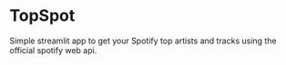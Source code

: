 # TopSpot

Simple streamlit app to get your Spotify top artists and tracks using the official spotify web api.